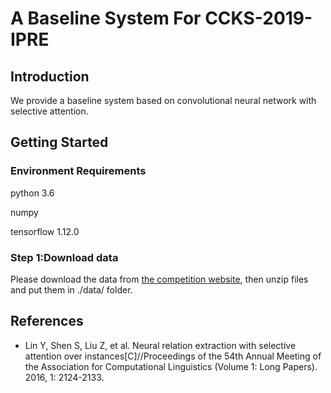 # A Baseline System For CCKS-2019-IPRE

## Introduction
We provide a baseline system based on convolutional neural network with selective attention.

## Getting Started
### Environment Requirements
python 3.6

numpy

tensorflow 1.12.0

### Step 1:Download data
Please download the data from [the competition website](https://biendata.com/competition/ccks_2019_ipre/data/), then unzip files and put them in ./data/ folder.

## References
* Lin Y, Shen S, Liu Z, et al. Neural relation extraction with selective attention over instances[C]//Proceedings of the 54th Annual Meeting of the Association for Computational Linguistics (Volume 1: Long Papers). 2016, 1: 2124-2133.

